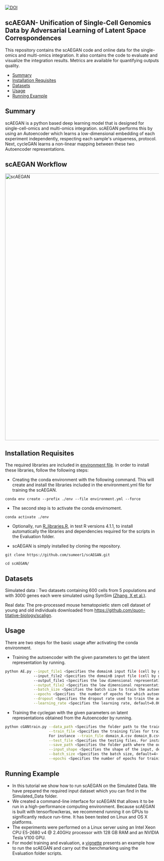 [![DOI](https://zenodo.org/badge/315103177.svg)](https://zenodo.org/badge/latestdoi/315103177)

scAEGAN- Unification of Single-Cell Genomics Data by Adversarial Learning of Latent Space Correspondences 
---------------------------------------------------------------------------------------------------------
This repository contains the  scAEGAN code and online data for the single-omics and multi-omics integration. It also contains the code to evaluate and visualize the integration results. Metrics are available for quantifying outputs quality.

* [Summary](#Summary)
* [Installation Requisites](#Installation-Requisites )
* [Datasets](#Datasets)
* [Usage](#Usage)
* [Running Example](#Running-Example)



 Summary
 -------
scAEGAN is a python based deep learning model that is designed for single-cell-omics and multi-omics integration. scAEGAN performs this by using an Autoencoder which learns a low-dimensional embedding of each experiment independently, respecting each sample's uniqueness, protocol. Next, cycleGAN learns a non-linear mapping between these two Autoencoder representations.

scAEGAN Workflow
----------------
<img width="873" alt="scAEGAN" src="https://user-images.githubusercontent.com/70262340/150944062-c9c72e62-ee8b-41f2-8d97-8d7e8711529a.PNG">




Installation Requisites 
-----------------------

The required libraries are included in [environment file](https://github.com/sumeer1/scAEGAN/blob/main/environment.yml). In order to install these libraries, follow the following steps:

* Creating the conda environment with the following command. This will create and install the libraries included in the environment.yml file for training the scAEGAN.
```
conda env create --prefix ./env --file environment.yml --force
 ```

* The second step is to activate the conda envirnoment. 
```
conda activate ./env      
```


* Optionally, run [R_libraries.R](https://github.com/sumeer1/scAEGAN/blob/main/Evaluation/R_libraries.R), in test R versions 4.1.1, to install automatically the libraries and dependencies required for the scripts in the Evaluation folder.
	



* scAEGAN is simply installed by cloning the repository.
```
git clone https://github.com/sumeer1/scAEGAN.git

cd scAEGAN/
```

Datasets
---------

Simulated data : Two datasets containing 600 cells from 5 populations and with 3000 genes each were simulated using SymSim [(Zhang, X et al.)](https://www.nature.com/articles/s41467-019-10500-w#code-availability).

Real data: The pre-processed mouse hematopoietic stem cell dataset of young and old individuals downloaded from   https://github.com/quon-titative-biology/scalign.

Usage
------
There are two steps for the basic usage after activating the conda environment.
*  Training the autoencoder with the given parameters to get the latent representation by running. 
```bash
python AE.py --input_file1 <Specifies the domainA input file (cell by gene matrix in csv format)> \
             --input_file2 <Specifies the domainB input file (cell by gene matrix in csv format)>  \
             --output_file1 <Specifies the low dimensional representation of the input1 from the autoencoder> \
             --output_file2 <Specifies the low dimensional representation of the input2 from the autoencoder> \
             --batch_size <Specifies the batch size to train the autoencoder, default=16>  \
             --epochs <Specifies  the number of epochs for which autoencoder is trained, default=200> \
             --dropout <Specifies the dropout rate used to train the autoencoder, default=0.2> \
             --learning_rate <Specifies the learning rate, default=0.0001>
```


*  Training the cyclegan with the given parameters on latent representations obtained from the Autoencoder by running.

```bash
python cGANtrain.py --data_path <Specifies the folder path to the training and testing data> \
                    --train_file <Specifies the training files for training the cGAN for both domains (A and B) that are to be integrated. 
                    For instance --train_file domain_A.csv domain_B.csv \
                    --test_file <Specifies the testing files. For instance --test_file domain_A.csv domain_B.csv> \
                    --save_path <Specifies the folder path where the output from the cGAN in the csv format will be saved> \
                    --input_shape <Specifies the shape of the input, default=50> \
                    --batch_size <Specifies the batch size, default=4> \
                    --epochs <Specifies the number of epochs for training cGAN, default=400>
```

 Running Example
 ---------------
*   In this tutorial we show how to run scAEGAN on the Simulated Data. We have 
prepared the required input dataset which you can find in the Simulated_Data folder. 
*   We created a command-line interface for scAEGAN that allows it to be run in a high-performance computing environment. Because scAEGAN is built with tensorflow/keras, we recommend running it on GPUs to significantly reduce run-time. It has been tested on Linux and OS X platforms.
*   The experiments were performed on a Linux server using an Intel Xeon CPU E5-2680 v4 @ 2.40GHz processor with 128 GB RAM and an NVIDIA Tesla V100 GPU.
 * For model training and evaluation, a [vignette](https://github.com/sumeer1/scAEGAN/blob/main/Example/scAEGAN_Analysis.ipynb) presents an example how to run the scAEGAN and carry out the benchmarking using the Evaluation folder scripts. 
 
 


